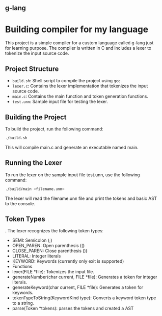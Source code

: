 ## g-lang

# Building compiler for my language

This project is a simple compiler for a custom language called g-lang just for learning purpose. The compiler is written in C and includes a lexer to tokenize the input source code.

## Project Structure

- `build.sh`: Shell script to compile the project using `gcc`.
- `lexer.c`: Contains the lexer implementation that tokenizes the input source code.
- `main.c`: Contains the main function and token generation functions.
- `test.unn`: Sample input file for testing the lexer.

## Building the Project

To build the project, run the following command:

```sh
./build.sh
```
This will compile main.c and generate an executable named main.

## Running the Lexer
To run the lexer on the sample input file test.unn, use the following command:

```sh
./build/main <filename.unn>
```
The lexer will read the filename.unn file and print the tokens and basic AST to the console.

## Token Types
. The lexer recognizes the following token types:

- SEMI: Semicolon (;)
- OPEN_PAREN: Open parenthesis (()
- CLOSE_PAREN: Close parenthesis ())
- LITERAL: Integer literals
- KEYWORD: Keywords (currently only exit is supported)
- Functions
- lexer(FILE *file): Tokenizes the input file.
- generateNumber(char current, FILE *file): Generates a token for integer literals.
- generateKeyword(char current, FILE *file): Generates a token for keywords.
- tokenTypeToString(KeywordKind type): Converts a keyword token type to a string.
- parse(Token *tokens): parses the tokens and created a AST